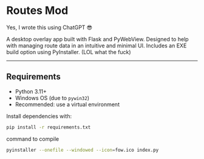 # Routes Mod

Yes, I wrote this using ChatGPT 😎

A desktop overlay app built with Flask and PyWebView. Designed to help with managing route data in an intuitive and minimal UI. Includes an EXE build option using PyInstaller. (LOL what the fuck)

---

## Requirements

- Python 3.11+
- Windows OS (due to `pywin32`)
- Recommended: use a virtual environment

Install dependencies with:

```bash
pip install -r requirements.txt
```

command to compile
```bash
pyinstaller --onefile --windowed --icon=fow.ico index.py
```
